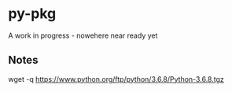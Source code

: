 # py-pkg

A work in progress - nowehere near ready yet

## Notes

wget -q https://www.python.org/ftp/python/3.6.8/Python-3.6.8.tgz
